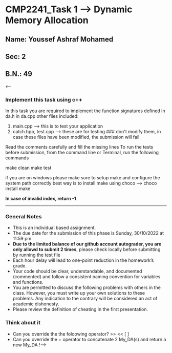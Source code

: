 # CMP2241_Task 1 --> Dynamic Memory Allocation

## Name: Youssef Ashraf Mohamed
## Sec: 2
## B.N.: 49

<--
### Implement this task using c++
In this task you are required to implement the function signatures defined in da.h in da.cpp
other files included:
1. main.cpp --> this is to test your application
2. catch.hpp, test.cpp --> these are for testing ### don't modify them, in case these files have been modified, the submission will fail

Read the comments carefully and fill the missing lines
To run the tests before submission, from the command line or Terminal, run the following commands

make clean
make test

if you are on windows please make sure to setup make and configure the system path correctly
best way is to install make using choco
--> choco install make

**In case of invalid index, return -1**

---

### General Notes
- This is an individual based assignment.
- The due date for the submission of this phase is Sunday, 30/10/2022 at 11:59 pm.
- **Due to the limited balance of our github account autograder, you are only allowd to submit 2 times**, please check locally before submitting by running the test file
- Each hour delay will lead to one-point reduction in the homework’s grade.
- Your code should be clear, understandable, and documented (commented) and follow a consistent naming convention for variables and functions.
- You are permitted to discuss the following problems with others in the class. However, you must write up your own solutions to these problems. Any indication to the contrary will be considered an act of academic dishonesty. 
- Please review the definition of cheating in the first presentation.

### Think about it
- Can you override the the foloowing operator? >> << [ ]
- Can you override the + operator to concatenate 2 My_DA(s) and return a new My_DA
!-->
